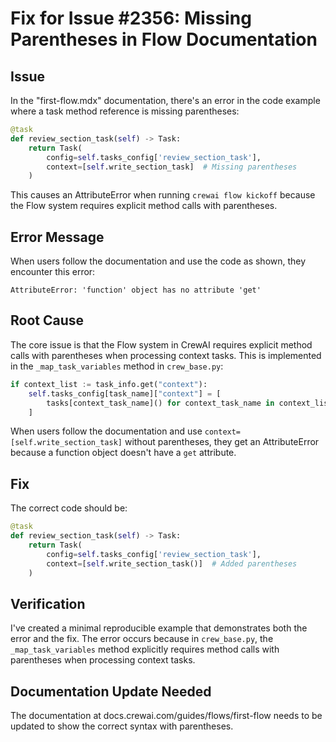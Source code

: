 # Fix for Issue #2356: Missing Parentheses in Flow Documentation

## Issue
In the "first-flow.mdx" documentation, there's an error in the code example where a task method reference is missing parentheses:

```python
@task
def review_section_task(self) -> Task:
    return Task(
        config=self.tasks_config['review_section_task'],
        context=[self.write_section_task]  # Missing parentheses
    )
```

This causes an AttributeError when running `crewai flow kickoff` because the Flow system requires explicit method calls with parentheses.

## Error Message
When users follow the documentation and use the code as shown, they encounter this error:
```
AttributeError: 'function' object has no attribute 'get'
```

## Root Cause
The core issue is that the Flow system in CrewAI requires explicit method calls with parentheses when processing context tasks. This is implemented in the `_map_task_variables` method in `crew_base.py`:

```python
if context_list := task_info.get("context"):
    self.tasks_config[task_name]["context"] = [
        tasks[context_task_name]() for context_task_name in context_list
    ]
```

When users follow the documentation and use `context=[self.write_section_task]` without parentheses, they get an AttributeError because a function object doesn't have a `get` attribute.

## Fix
The correct code should be:

```python
@task
def review_section_task(self) -> Task:
    return Task(
        config=self.tasks_config['review_section_task'],
        context=[self.write_section_task()]  # Added parentheses
    )
```

## Verification
I've created a minimal reproducible example that demonstrates both the error and the fix. The error occurs because in `crew_base.py`, the `_map_task_variables` method explicitly requires method calls with parentheses when processing context tasks.

## Documentation Update Needed
The documentation at docs.crewai.com/guides/flows/first-flow needs to be updated to show the correct syntax with parentheses.
